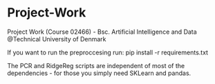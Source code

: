 # Project-Work
Project Work (Course 02466) - Bsc. Artificial Intelligence and Data @Technical University of Denmark

If you want to run the preproccesing run: pip install -r requirements.txt

The PCR and RidgeReg scripts are independent of most of the dependencies - for those you simply need SKLearn and pandas.
